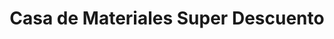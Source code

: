 ---
title: "Casa de Materiales Super Descuento"
url: /colon/casa-de-materiales-super-descuento/
shop: hardware
---
